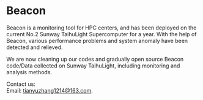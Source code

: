 # Beacon
Beacon is a monitoring tool for HPC centers, and has been deployed on the current No.2 Sunway TaihuLight Supercomputer for a year. With the help of Beacon, various performance problems and system anomaly have been detected and relieved.

We are now cleaning up our codes and gradually open source Beacon code/Data collected on Sunway TaihuLight, including monitoring and analysis methods.
   
Contact us:   
Email: tianyuzhang1214@163.com.
